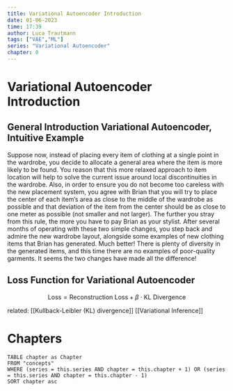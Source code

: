 ```yaml
---
title: Variational Autoencoder Introduction
date: 01-06-2023
time: 17:39
author: Luca Trautmann
tags: ["VAE","ML"]
series: "Variational Autoencoder"
chapter: 0
---
```


# Variational Autoencoder Introduction
## General Introduction Variational Autoencoder, Intuitive Example
Suppose now, instead of placing every item of clothing at a single point in the wardrobe, you decide to allocate a general area where the item is more likely to be found. You reason that this more relaxed approach to item location will help to solve the current issue around local discontinuities in the wardrobe. Also, in order to ensure you do not become too careless with the new placement system, you agree with Brian that you will try to place the center of each item’s area as close to the middle of the wardrobe as possible and that deviation of the item from the center should be as close to one meter as possible (not smaller and not larger). The further you stray from this rule, the more you have to pay Brian as your stylist. After several months of operating with these two simple changes, you step back and admire the new wardrobe layout, alongside some examples of new clothing items that Brian has generated. Much better! There is plenty of diversity in the generated items, and this time there are no examples of poor-quality garments. It seems the two changes have made all the difference!

## Loss Function for Variational Autoencoder
$$
\text{Loss} = \text{Reconstruction Loss} + \beta \cdot \text{KL Divergence}
$$








related: [[Kullback-Leibler (KL) divergence]]  [[Variational Inference]]

# Chapters
```dataview
TABLE chapter as Chapter
FROM "concepts"
WHERE (series = this.series AND chapter = this.chapter + 1) OR (series = this.series AND chapter = this.chapter - 1)
SORT chapter asc
```